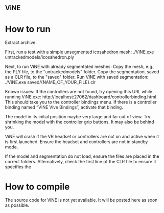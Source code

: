 ## ViNE
 
# How to run

Extract archive.

First, run a test with a simple unsegmented icosahedron mesh:
./ViNE.exe untrackedmodels/icosahedron.ply

Next, to run ViNE with already segmentated meshes:
Copy the mesh, e.g., the PLY file, to the "untrackedmodels" folder.
Copy the segmentation, saved as a CLR file, to the "saved" folder.
Run ViNE with saved segmentation:
./ViNE.exe saved/{NAME_OF_YOUR_FILE}.clr

Known issues:
If the controllers are not found, try opening this URL while running ViNE.exe: http://localhost:27062/dashboard/controllerbinding.html
This should take you to the controller bindings menu. If there is a controller binding named “VINE Vive Bindings”, activate that binding.

The model in its initial position maybe very large and far out of view. Try shrinking the model with the controller grip buttons.
It may also be behind you.

ViNE will crash if the VR headset or controllers are not on and active when it is first launched.
Ensure the headset and controllers are not in standby mode.

If the model and segmentation do not load, ensure the files are placed in the correct folders.
Alternatively, check the first line of the CLR file to ensure it specifies the 

# How to compile

The source code for ViNE is not yet available. It will be posted here as soon as possible.


